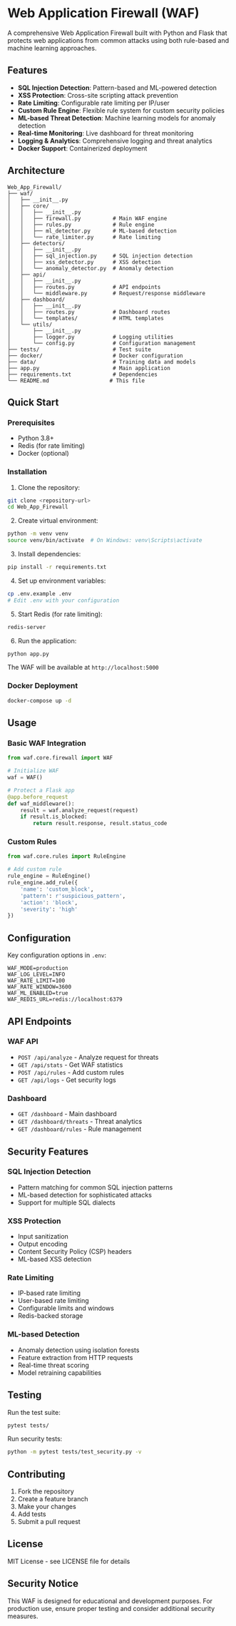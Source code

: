 # Web Application Firewall (WAF)

A comprehensive Web Application Firewall built with Python and Flask that protects web applications from common attacks using both rule-based and machine learning approaches.

## Features

- **SQL Injection Detection**: Pattern-based and ML-powered detection
- **XSS Protection**: Cross-site scripting attack prevention
- **Rate Limiting**: Configurable rate limiting per IP/user
- **Custom Rule Engine**: Flexible rule system for custom security policies
- **ML-based Threat Detection**: Machine learning models for anomaly detection
- **Real-time Monitoring**: Live dashboard for threat monitoring
- **Logging & Analytics**: Comprehensive logging and threat analytics
- **Docker Support**: Containerized deployment

## Architecture

```
Web_App_Firewall/
├── waf/
│   ├── __init__.py
│   ├── core/
│   │   ├── __init__.py
│   │   ├── firewall.py          # Main WAF engine
│   │   ├── rules.py             # Rule engine
│   │   ├── ml_detector.py       # ML-based detection
│   │   └── rate_limiter.py      # Rate limiting
│   ├── detectors/
│   │   ├── __init__.py
│   │   ├── sql_injection.py     # SQL injection detection
│   │   ├── xss_detector.py      # XSS detection
│   │   └── anomaly_detector.py  # Anomaly detection
│   ├── api/
│   │   ├── __init__.py
│   │   ├── routes.py            # API endpoints
│   │   └── middleware.py        # Request/response middleware
│   ├── dashboard/
│   │   ├── __init__.py
│   │   ├── routes.py            # Dashboard routes
│   │   └── templates/           # HTML templates
│   └── utils/
│       ├── __init__.py
│       ├── logger.py            # Logging utilities
│       └── config.py            # Configuration management
├── tests/                       # Test suite
├── docker/                      # Docker configuration
├── data/                        # Training data and models
├── app.py                       # Main application
├── requirements.txt             # Dependencies
└── README.md                   # This file
```

## Quick Start

### Prerequisites

- Python 3.8+
- Redis (for rate limiting)
- Docker (optional)

### Installation

1. Clone the repository:
```bash
git clone <repository-url>
cd Web_App_Firewall
```

2. Create virtual environment:
```bash
python -m venv venv
source venv/bin/activate  # On Windows: venv\Scripts\activate
```

3. Install dependencies:
```bash
pip install -r requirements.txt
```

4. Set up environment variables:
```bash
cp .env.example .env
# Edit .env with your configuration
```

5. Start Redis (for rate limiting):
```bash
redis-server
```

6. Run the application:
```bash
python app.py
```

The WAF will be available at `http://localhost:5000`

### Docker Deployment

```bash
docker-compose up -d
```

## Usage

### Basic WAF Integration

```python
from waf.core.firewall import WAF

# Initialize WAF
waf = WAF()

# Protect a Flask app
@app.before_request
def waf_middleware():
    result = waf.analyze_request(request)
    if result.is_blocked:
        return result.response, result.status_code
```

### Custom Rules

```python
from waf.core.rules import RuleEngine

# Add custom rule
rule_engine = RuleEngine()
rule_engine.add_rule({
    'name': 'custom_block',
    'pattern': r'suspicious_pattern',
    'action': 'block',
    'severity': 'high'
})
```

## Configuration

Key configuration options in `.env`:

```env
WAF_MODE=production
WAF_LOG_LEVEL=INFO
WAF_RATE_LIMIT=100
WAF_RATE_WINDOW=3600
WAF_ML_ENABLED=true
WAF_REDIS_URL=redis://localhost:6379
```

## API Endpoints

### WAF API
- `POST /api/analyze` - Analyze request for threats
- `GET /api/stats` - Get WAF statistics
- `POST /api/rules` - Add custom rules
- `GET /api/logs` - Get security logs

### Dashboard
- `GET /dashboard` - Main dashboard
- `GET /dashboard/threats` - Threat analytics
- `GET /dashboard/rules` - Rule management

## Security Features

### SQL Injection Detection
- Pattern matching for common SQL injection patterns
- ML-based detection for sophisticated attacks
- Support for multiple SQL dialects

### XSS Protection
- Input sanitization
- Output encoding
- Content Security Policy (CSP) headers
- ML-based XSS detection

### Rate Limiting
- IP-based rate limiting
- User-based rate limiting
- Configurable limits and windows
- Redis-backed storage

### ML-based Detection
- Anomaly detection using isolation forests
- Feature extraction from HTTP requests
- Real-time threat scoring
- Model retraining capabilities

## Testing

Run the test suite:

```bash
pytest tests/
```

Run security tests:

```bash
python -m pytest tests/test_security.py -v
```

## Contributing

1. Fork the repository
2. Create a feature branch
3. Make your changes
4. Add tests
5. Submit a pull request

## License

MIT License - see LICENSE file for details

## Security Notice

This WAF is designed for educational and development purposes. For production use, ensure proper testing and consider additional security measures. 